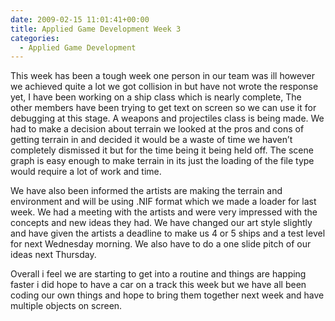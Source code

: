 ```yaml
---
date: 2009-02-15 11:01:41+00:00
title: Applied Game Development Week 3
categories:
  - Applied Game Development
---
```


This week has been a tough week one person in our team was ill however we achieved quite a lot we got collision in but have not wrote the response yet, I have been working on a ship class which is nearly complete, The other members have been trying to get text on screen so we can use it for debugging at this stage. A weapons and projectiles class is being made. We had to make a decision about terrain we looked at the pros and cons of getting terrain in and decided it would be a waste of time we haven’t completely dismissed it but for the time being it being held off. The scene graph is easy enough to make terrain in its just the loading of the file type would require a lot of work and time.

We have also been informed the artists are making the terrain and environment and will be using .NIF format which we made a loader for last week. We had a meeting with the artists and were very impressed with the concepts and new ideas they had. We have changed our art style slightly and have given the artists a deadline to make us 4 or 5 ships and a test level for next Wednesday morning. We also have to do a one slide pitch of our ideas next Thursday.

Overall i feel we are starting to get into a routine and things are happing faster i did hope to have a car on a track this week but we have all been coding our own things and hope to bring them together next week and have multiple objects on screen.
